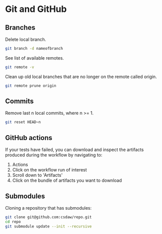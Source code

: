 


# Git and GitHub

## Branches

Delete local branch.


```bash
git branch -d nameofbranch
```

See list of available remotes.


```bash
git remote -v
```

Clean up old local branches that are no longer on the remote called origin.


```bash
git remote prune origin
```

## Commits

Remove last n local commits, where n >= 1.


```bash
git reset HEAD~n
```


## GitHub actions

If your tests have failed, you can download and inspect the artifacts produced
during the workflow by navigating to:

1. Actions
1. Click on the workflow run of interest
1. Scroll down to 'Artifacts'
1. Click on the bundle of artifacts you want to download

## Submodules

Cloning a repository that has submodules:


```bash
git clone git@github.com:csdaw/repo.git
cd repo
git submodule update --init --recursive
```
